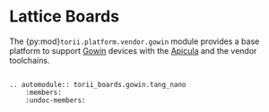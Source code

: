 # Lattice Boards

The {py:mod}`torii.platform.vendor.gowin` module provides a base platform to support [Gowin] devices with the [Apicula] and the vendor toolchains.


```{eval-rst}

.. automodule:: torii_boards.gowin.tang_nano
	:members:
	:undoc-members:


```

[Apicula]: https://github.com/YosysHQ/apicula
[Gowin]: https://www.gowinsemi.com/en/support/home/
